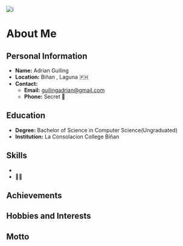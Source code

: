 ![i](https://github.com/user-attachments/assets/09fe8b38-3d82-4577-8a8e-486b0d2cc126)


# About Me

## Personal Information
- **Name:** Adrian Guiling
- **Location:** Biñan , Laguna 🇵🇭
- **Contact:** 
  - **Email:** guilingadrian@gmail.com
  - **Phone:** Secret 🔐

## Education
- **Degree:** Bachelor of Science in Computer Science(Ungraduated)
- **Institution:** La Consolacion College Biñan 


## Skills
- 
- 🕺🏽


## Achievements



## Hobbies and Interests


## Motto

